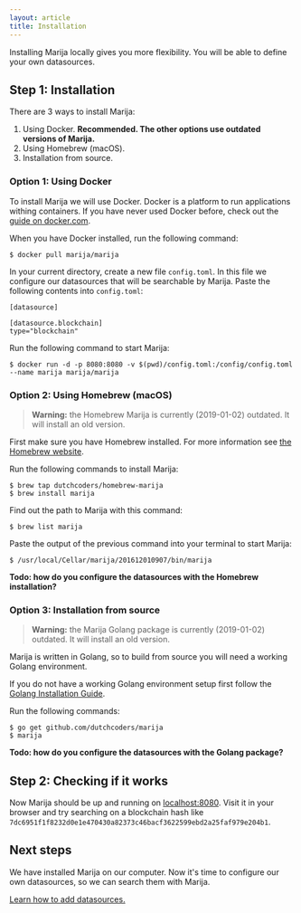 ```yaml
---
layout: article
title: Installation
---
```


Installing Marija locally gives you more flexibility. You will be able to define
your own datasources.

## Step 1: Installation

There are 3 ways to install Marija:
1. Using Docker. **Recommended. The other options use outdated versions of Marija.**
2. Using Homebrew (macOS).
3. Installation from source.

### Option 1: Using Docker

To install Marija we will use Docker. Docker is a platform to run applications
withing containers. If you have never used Docker before, check out the
[guide on docker.com](https://docs.docker.com/get-started/).

When you have Docker installed, run the following command:
```
$ docker pull marija/marija
```

In your current directory, create a new file `config.toml`. In this file
we configure our datasources that will be searchable by Marija. Paste the
following contents into `config.toml`:

```
[datasource]

[datasource.blockchain]
type="blockchain"
```

Run the following command to start Marija:
```
$ docker run -d -p 8080:8080 -v $(pwd)/config.toml:/config/config.toml --name marija marija/marija
```

### Option 2: Using Homebrew (macOS)

> **Warning:** the Homebrew Marija is currently (2019-01-02) outdated. It will install an old version.

First make sure you have Homebrew installed. For more information see
[the Homebrew website](https://brew.sh/).

Run the following commands to install Marija:
```
$ brew tap dutchcoders/homebrew-marija
$ brew install marija
```

Find out the path to Marija with this command:
```
$ brew list marija
```

Paste the output of the previous command into your terminal to start Marija:
```
$ /usr/local/Cellar/marija/201612010907/bin/marija
```

**Todo: how do you configure the datasources with the Homebrew installation?**


### Option 3: Installation from source

> **Warning:** the Marija Golang package is currently (2019-01-02) outdated. It will install an old version.

Marija is written in Golang, so to build from source you will need a working Golang
environment.

If you do not have a working Golang environment setup first follow the
[Golang Installation Guide](https://golang.org/doc/install).

Run the following commands:
```
$ go get github.com/dutchcoders/marija
$ marija
```

**Todo: how do you configure the datasources with the Golang package?**

## Step 2: Checking if it works

Now Marija should be up and running on [localhost:8080](http://localhost:8080).
Visit it in your browser and try searching on a blockchain hash like
`7dc6951f1f8232d0e1e470430a82373c46bacf3622599ebd2a25faf979e204b1`.

## Next steps

We have installed Marija on our computer. Now it's time to configure our own
datasources, so we can search them with Marija.

[Learn how to add datasources.](/adding-datasources.html)